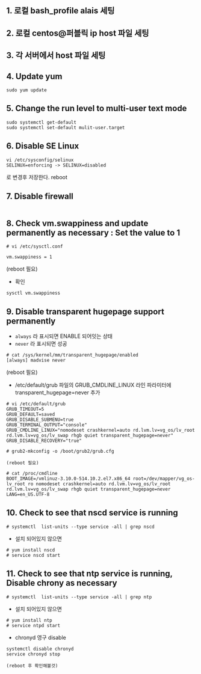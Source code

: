 ## 1. 로컬 bash_profile alais 세팅

## 2. 로컬 centos@퍼블릭 ip host 파일 세팅

## 3. 각 서버에서 host 파일 세팅

## 4. Update yum
```
sudo yum update
```
## 5. Change the run level to multi-user text mode
```
sudo systemctl get-default
sudo systemctl set-default mulit-user.target
```
## 6. Disable SE Linux 
```
vi /etc/sysconfig/selinux
SELINUX=enforcing -> SELINUX=disabled
```
로 변경후 저장한다.
reboot

## 7. Disable firewall 
```
```

## 8. Check vm.swappiness and update permanently as necessary : Set the value to 1
```
# vi /etc/sysctl.conf

vm.swappiness = 1
```
(reboot 필요)

- 확인
```
sysctl vm.swappiness
```

## 9. Disable transparent hugepage support permanently
- `always` 라 표시되면 ENABLE 되어잇는 상태
- `never` 라 표시되면 성공
```
# cat /sys/kernel/mm/transparent_hugepage/enabled
[always] madvise never
```

(reboot 필요)



- /etc/default/grub 파일의 GRUB_CMDLINE_LINUX 라인 파라미터에 transparent_hugepage=never 추가
```
# vi /etc/default/grub
GRUB_TIMEOUT=5
GRUB_DEFAULT=saved
GRUB_DISABLE_SUBMENU=true
GRUB_TERMINAL_OUTPUT="console"
GRUB_CMDLINE_LINUX="nomodeset crashkernel=auto rd.lvm.lv=vg_os/lv_root rd.lvm.lv=vg_os/lv_swap rhgb quiet transparent_hugepage=never"
GRUB_DISABLE_RECOVERY="true"

# grub2-mkconfig -o /boot/grub2/grub.cfg

(reboot 필요)

# cat /proc/cmdline
BOOT_IMAGE=/vmlinuz-3.10.0-514.10.2.el7.x86_64 root=/dev/mapper/vg_os-lv_root ro nomodeset crashkernel=auto rd.lvm.lv=vg_os/lv_root rd.lvm.lv=vg_os/lv_swap rhgb quiet transparent_hugepage=never LANG=en_US.UTF-8
```

## 10. Check to see that nscd service is running
```
# systemctl  list-units --type service -all | grep nscd
```
- 설치 되어있지 않으면 
```
# yum install nscd
# service nscd start 
```

## 11. Check to see that ntp service is running, Disable chrony as necessary
```
# systemctl  list-units --type service -all | grep ntp
```
- 설치 되어있지 않으면 
```
# yum install ntp
# service ntpd start 
```

- chronyd 영구 disable
```
systemctl disable chronyd
service chronyd stop

(reboot 후 확인해볼것)
```


